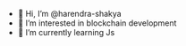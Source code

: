 - 👋 Hi, I’m @harendra-shakya
- 👀 I’m interested in blockchain development
- 🌱 I’m currently learning Js

<!---
harendra-shakya/harendra-shakya is a ✨ special ✨ repository because its `README.md` (this file) appears on your GitHub profile.
You can click the Preview link to take a look at your changes.
--->
